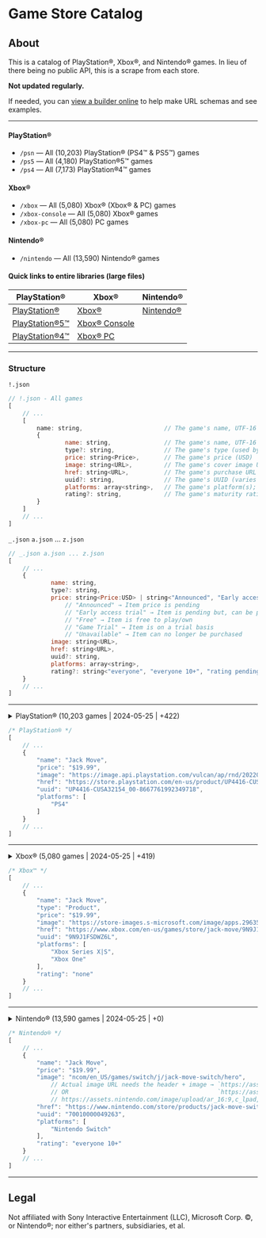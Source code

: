 # Game Store Catalog

## About

This is a catalog of PlayStation&reg;, Xbox&reg;, and Nintendo&reg; games. In lieu of there being no public API, this is a scrape from each store.

**Not updated regularly.**

If needed, you can [view a builder online](https://minkcbos.retool.com/app/game-store-catalog) to help make URL schemas and see examples.

----

#### PlayStation&reg;

- `/psn` &mdash; All (10,203) PlayStation&reg; (PS4&trade; & PS5&trade;) games
- `/ps5` &mdash; All (4,180) PlayStation&reg;5&trade; games
- `/ps4` &mdash; All (7,173) PlayStation&reg;4&trade; games

#### Xbox&reg;

- `/xbox` &mdash; All (5,080) Xbox&reg; (Xbox&reg; & PC) games
- `/xbox-console` &mdash; All (5,080) Xbox&reg; games
- `/xbox-pc` &mdash; All (5,080) PC games

#### Nintendo&reg;

- `/nintendo` &mdash; All (13,590) Nintendo&reg; games

#### Quick links to entire libraries (large files)

| PlayStation&reg;  | Xbox&reg;      | Nintendo&reg;  |
| ----------------- | -------------- | -------------- |
| [PlayStation&reg;](https://raw.githubusercontent.com/Ephellon/game-store-catalog/main/psn/!.json) | [Xbox&reg;](https://raw.githubusercontent.com/Ephellon/game-store-catalog/main/xbox/!.json) | [Nintendo&reg;](https://raw.githubusercontent.com/Ephellon/game-store-catalog/main/nintendo/!.json) |
| [PlayStation&reg;5&trade;](https://raw.githubusercontent.com/Ephellon/game-store-catalog/main/ps5/!.json) | [Xbox&reg; Console](https://raw.githubusercontent.com/Ephellon/game-store-catalog/main/xbox-console/!.json) | |
| [PlayStation&reg;4&trade;](https://raw.githubusercontent.com/Ephellon/game-store-catalog/main/ps4/!.json) | [Xbox&reg; PC](https://raw.githubusercontent.com/Ephellon/game-store-catalog/main/xbox-pc/!.json) | |

----

### Structure

`!.json`

```js
// !.json - All games
[
    // ...
    [
        name: string,                       // The game's name, UTF-16
        {
                name: string,               // The game's name, UTF-16
                type?: string,              // The game's type (used by Xbox)
                price: string<Price>,       // The game's price (USD)
                image: string<URL>,         // The game's cover image URL
                href: string<URL>,          // The game's purchase URL
                uuid?: string,              // The game's UUID (varies per store)
                platforms: array<string>,   // The game's platform(s); e.g. "PS5", "Xbox One", "Nintendo Switch", etc.
                rating?: string,            // The game's maturity rating, e.g. "everyone 10+"
        }
    ]
    // ...
]
```

`_.json` `a.json` ... `z.json`

```js
// _.json a.json ... z.json
[
    // ...
    {
            name: string,
            type?: string,
            price: string<Price:USD> | string<"Announced", "Early access trial", "Free", "Game Trial", "Unavailable">,
                // "Announced" → Item price is pending
                // "Early access trial" → Item is pending but, can be played on a trial basis
                // "Free" → Item is free to play/own
                // "Game Trial" → Item is on a trial basis
                // "Unavailable" → Item can no longer be purchased
            image: string<URL>,
            href: string<URL>,
            uuid?: string,
            platforms: array<string>,
            rating?: string<"everyone", "everyone 10+", "rating pending", "teen", "mature 17+", "none">,
    }
    // ...
]
```

----

<details><summary>PlayStation&reg; (10,203 games | 2024-05-25 | +422)</summary>

[`!.json`](https://raw.githubusercontent.com/Ephellon/game-store-catalog/main/psn/!.json) - All games (large file size)

  - Saved as a `Map` → `[ [name:string, properties:object] ]`

[`_.json`](https://raw.githubusercontent.com/Ephellon/game-store-catalog/main/psn/_.json) - All games that begin with a non-alphabetic character (`0` `[` etc.)

  - e.g. `0 Degrees` `[PROTOTYPE™]` `#Funtime`

[`a.json`](https://raw.githubusercontent.com/Ephellon/game-store-catalog/main/psn/a.json) - All games that begin with `A`

[`b.json`](https://raw.githubusercontent.com/Ephellon/game-store-catalog/main/psn/b.json) - All games that begin with `B`

[`c.json`](https://raw.githubusercontent.com/Ephellon/game-store-catalog/main/psn/c.json) - All games that begin with `C`

[`d.json`](https://raw.githubusercontent.com/Ephellon/game-store-catalog/main/psn/d.json) - All games that begin with `D`

[`e.json`](https://raw.githubusercontent.com/Ephellon/game-store-catalog/main/psn/e.json) - All games that begin with `E`

[`f.json`](https://raw.githubusercontent.com/Ephellon/game-store-catalog/main/psn/f.json) - All games that begin with `F`

[`g.json`](https://raw.githubusercontent.com/Ephellon/game-store-catalog/main/psn/g.json) - All games that begin with `G`

[`h.json`](https://raw.githubusercontent.com/Ephellon/game-store-catalog/main/psn/h.json) - All games that begin with `H`

[`i.json`](https://raw.githubusercontent.com/Ephellon/game-store-catalog/main/psn/i.json) - All games that begin with `I`

[`j.json`](https://raw.githubusercontent.com/Ephellon/game-store-catalog/main/psn/j.json) - All games that begin with `J`

[`k.json`](https://raw.githubusercontent.com/Ephellon/game-store-catalog/main/psn/k.json) - All games that begin with `K`

[`l.json`](https://raw.githubusercontent.com/Ephellon/game-store-catalog/main/psn/l.json) - All games that begin with `L`

[`m.json`](https://raw.githubusercontent.com/Ephellon/game-store-catalog/main/psn/m.json) - All games that begin with `M`

[`n.json`](https://raw.githubusercontent.com/Ephellon/game-store-catalog/main/psn/n.json) - All games that begin with `N`

[`o.json`](https://raw.githubusercontent.com/Ephellon/game-store-catalog/main/psn/o.json) - All games that begin with `O`

[`p.json`](https://raw.githubusercontent.com/Ephellon/game-store-catalog/main/psn/p.json) - All games that begin with `P`

[`q.json`](https://raw.githubusercontent.com/Ephellon/game-store-catalog/main/psn/q.json) - All games that begin with `Q`

[`r.json`](https://raw.githubusercontent.com/Ephellon/game-store-catalog/main/psn/r.json) - All games that begin with `R`

[`s.json`](https://raw.githubusercontent.com/Ephellon/game-store-catalog/main/psn/s.json) - All games that begin with `S`

[`t.json`](https://raw.githubusercontent.com/Ephellon/game-store-catalog/main/psn/t.json) - All games that begin with `T`

[`u.json`](https://raw.githubusercontent.com/Ephellon/game-store-catalog/main/psn/u.json) - All games that begin with `U`

[`v.json`](https://raw.githubusercontent.com/Ephellon/game-store-catalog/main/psn/v.json) - All games that begin with `V`

[`w.json`](https://raw.githubusercontent.com/Ephellon/game-store-catalog/main/psn/w.json) - All games that begin with `W`

[`x.json`](https://raw.githubusercontent.com/Ephellon/game-store-catalog/main/psn/x.json) - All games that begin with `X`

[`y.json`](https://raw.githubusercontent.com/Ephellon/game-store-catalog/main/psn/y.json) - All games that begin with `Y`

[`z.json`](https://raw.githubusercontent.com/Ephellon/game-store-catalog/main/psn/z.json) - All games that begin with `Z`

</details>

```js
/* PlayStation® */
[
    // ...
    {
        "name": "Jack Move",
        "price": "$19.99",
        "image": "https://image.api.playstation.com/vulcan/ap/rnd/202208/0311/QNhcccNfqdO0Yf8gMo4yVnv0.png",
        "href": "https://store.playstation.com/en-us/product/UP4416-CUSA32154_00-8667761992349718",
        "uuid": "UP4416-CUSA32154_00-8667761992349718",
        "platforms": [
            "PS4"
        ]
    }
    // ...
]
```

----

<details><summary>Xbox&reg; (5,080 games | 2024-05-25 | +419)</summary>

[`!.json`](https://raw.githubusercontent.com/Ephellon/game-store-catalog/main/xbox/!.json) - All games (large file size)

  - Saved as a `Map` → `[ [name:string, properties:object] ]`

[`_.json`](https://raw.githubusercontent.com/Ephellon/game-store-catalog/main/xbox/_.json) - All games that begin with a non-alphabetic character (`0` `[` etc.)

  - e.g. `20XX` `3on3 FreeStyle` `890B`

[`a.json`](https://raw.githubusercontent.com/Ephellon/game-store-catalog/main/xbox/a.json) - All games that begin with `A`

[`b.json`](https://raw.githubusercontent.com/Ephellon/game-store-catalog/main/xbox/b.json) - All games that begin with `B`

[`c.json`](https://raw.githubusercontent.com/Ephellon/game-store-catalog/main/xbox/c.json) - All games that begin with `C`

[`d.json`](https://raw.githubusercontent.com/Ephellon/game-store-catalog/main/xbox/d.json) - All games that begin with `D`

[`e.json`](https://raw.githubusercontent.com/Ephellon/game-store-catalog/main/xbox/e.json) - All games that begin with `E`

[`f.json`](https://raw.githubusercontent.com/Ephellon/game-store-catalog/main/xbox/f.json) - All games that begin with `F`

[`g.json`](https://raw.githubusercontent.com/Ephellon/game-store-catalog/main/xbox/g.json) - All games that begin with `G`

[`h.json`](https://raw.githubusercontent.com/Ephellon/game-store-catalog/main/xbox/h.json) - All games that begin with `H`

[`i.json`](https://raw.githubusercontent.com/Ephellon/game-store-catalog/main/xbox/i.json) - All games that begin with `I`

[`j.json`](https://raw.githubusercontent.com/Ephellon/game-store-catalog/main/xbox/j.json) - All games that begin with `J`

[`k.json`](https://raw.githubusercontent.com/Ephellon/game-store-catalog/main/xbox/k.json) - All games that begin with `K`

[`l.json`](https://raw.githubusercontent.com/Ephellon/game-store-catalog/main/xbox/l.json) - All games that begin with `L`

[`m.json`](https://raw.githubusercontent.com/Ephellon/game-store-catalog/main/xbox/m.json) - All games that begin with `M`

[`n.json`](https://raw.githubusercontent.com/Ephellon/game-store-catalog/main/xbox/n.json) - All games that begin with `N`

[`o.json`](https://raw.githubusercontent.com/Ephellon/game-store-catalog/main/xbox/o.json) - All games that begin with `O`

[`p.json`](https://raw.githubusercontent.com/Ephellon/game-store-catalog/main/xbox/p.json) - All games that begin with `P`

[`q.json`](https://raw.githubusercontent.com/Ephellon/game-store-catalog/main/xbox/q.json) - All games that begin with `Q`

[`r.json`](https://raw.githubusercontent.com/Ephellon/game-store-catalog/main/xbox/r.json) - All games that begin with `R`

[`s.json`](https://raw.githubusercontent.com/Ephellon/game-store-catalog/main/xbox/s.json) - All games that begin with `S`

[`t.json`](https://raw.githubusercontent.com/Ephellon/game-store-catalog/main/xbox/t.json) - All games that begin with `T`

[`u.json`](https://raw.githubusercontent.com/Ephellon/game-store-catalog/main/xbox/u.json) - All games that begin with `U`

[`v.json`](https://raw.githubusercontent.com/Ephellon/game-store-catalog/main/xbox/v.json) - All games that begin with `V`

[`w.json`](https://raw.githubusercontent.com/Ephellon/game-store-catalog/main/xbox/w.json) - All games that begin with `W`

[`x.json`](https://raw.githubusercontent.com/Ephellon/game-store-catalog/main/xbox/x.json) - All games that begin with `X`

[`y.json`](https://raw.githubusercontent.com/Ephellon/game-store-catalog/main/xbox/y.json) - All games that begin with `Y`

[`z.json`](https://raw.githubusercontent.com/Ephellon/game-store-catalog/main/xbox/z.json) - All games that begin with `Z`

</details>

```js
/* Xbox™ */
[
    // ...
    {
        "name": "Jack Move",
        "type": "Product",
        "price": "$19.99",
        "image": "https://store-images.s-microsoft.com/image/apps.29635.13536821765519749.cfbde45b-cbb1-4694-a1bd-57f40c566293.65bcd4ae-e8e3-4b8a-a47f-c99cb9da90cc?w=200",
        "href": "https://www.xbox.com/en-us/games/store/jack-move/9N9J1FSDWZ6L",
        "uuid": "9N9J1FSDWZ6L",
        "platforms": [
            "Xbox Series X|S",
            "Xbox One"
        ],
        "rating": "none"
    }
    // ...
]
```

----

<details><summary>Nintendo&reg; (13,590 games | 2024-05-25 | +0)</summary>

[`!.json`](https://raw.githubusercontent.com/Ephellon/game-store-catalog/main/nintendo/!.json) - All games (large file size)

  - Saved as a `Map` → `[ [name:string, properties:object] ]`

[`_.json`](https://raw.githubusercontent.com/Ephellon/game-store-catalog/main/nintendo/_.json) - All games that begin with a non-alphabetic character (`0` `[` etc.)

  - e.g. `密室のサクリファイス／ABYSS OF THE SACRIFICE` `3D ADVANTIME` `8Doors: Arum's Afterlife Adventure`

[`a.json`](https://raw.githubusercontent.com/Ephellon/game-store-catalog/main/nintendo/a.json) - All games that begin with `A`

[`b.json`](https://raw.githubusercontent.com/Ephellon/game-store-catalog/main/nintendo/b.json) - All games that begin with `B`

[`c.json`](https://raw.githubusercontent.com/Ephellon/game-store-catalog/main/nintendo/c.json) - All games that begin with `C`

[`d.json`](https://raw.githubusercontent.com/Ephellon/game-store-catalog/main/nintendo/d.json) - All games that begin with `D`

[`e.json`](https://raw.githubusercontent.com/Ephellon/game-store-catalog/main/nintendo/e.json) - All games that begin with `E`

[`f.json`](https://raw.githubusercontent.com/Ephellon/game-store-catalog/main/nintendo/f.json) - All games that begin with `F`

[`g.json`](https://raw.githubusercontent.com/Ephellon/game-store-catalog/main/nintendo/g.json) - All games that begin with `G`

[`h.json`](https://raw.githubusercontent.com/Ephellon/game-store-catalog/main/nintendo/h.json) - All games that begin with `H`

[`i.json`](https://raw.githubusercontent.com/Ephellon/game-store-catalog/main/nintendo/i.json) - All games that begin with `I`

[`j.json`](https://raw.githubusercontent.com/Ephellon/game-store-catalog/main/nintendo/j.json) - All games that begin with `J`

[`k.json`](https://raw.githubusercontent.com/Ephellon/game-store-catalog/main/nintendo/k.json) - All games that begin with `K`

[`l.json`](https://raw.githubusercontent.com/Ephellon/game-store-catalog/main/nintendo/l.json) - All games that begin with `L`

[`m.json`](https://raw.githubusercontent.com/Ephellon/game-store-catalog/main/nintendo/m.json) - All games that begin with `M`

[`n.json`](https://raw.githubusercontent.com/Ephellon/game-store-catalog/main/nintendo/n.json) - All games that begin with `N`

[`o.json`](https://raw.githubusercontent.com/Ephellon/game-store-catalog/main/nintendo/o.json) - All games that begin with `O`

[`p.json`](https://raw.githubusercontent.com/Ephellon/game-store-catalog/main/nintendo/p.json) - All games that begin with `P`

[`q.json`](https://raw.githubusercontent.com/Ephellon/game-store-catalog/main/nintendo/q.json) - All games that begin with `Q`

[`r.json`](https://raw.githubusercontent.com/Ephellon/game-store-catalog/main/nintendo/r.json) - All games that begin with `R`

[`s.json`](https://raw.githubusercontent.com/Ephellon/game-store-catalog/main/nintendo/s.json) - All games that begin with `S`

[`t.json`](https://raw.githubusercontent.com/Ephellon/game-store-catalog/main/nintendo/t.json) - All games that begin with `T`

[`u.json`](https://raw.githubusercontent.com/Ephellon/game-store-catalog/main/nintendo/u.json) - All games that begin with `U`

[`v.json`](https://raw.githubusercontent.com/Ephellon/game-store-catalog/main/nintendo/v.json) - All games that begin with `V`

[`w.json`](https://raw.githubusercontent.com/Ephellon/game-store-catalog/main/nintendo/w.json) - All games that begin with `W`

[`x.json`](https://raw.githubusercontent.com/Ephellon/game-store-catalog/main/nintendo/x.json) - All games that begin with `X`

[`y.json`](https://raw.githubusercontent.com/Ephellon/game-store-catalog/main/nintendo/y.json) - All games that begin with `Y`

[`z.json`](https://raw.githubusercontent.com/Ephellon/game-store-catalog/main/nintendo/z.json) - All games that begin with `Z`

</details>

```js
/* Nintendo® */
[
    // ...
    {
        "name": "Jack Move",
        "price": "$19.99",
        "image": "ncom/en_US/games/switch/j/jack-move-switch/hero",
            // Actual image URL needs the header + image → `https://assets.nintendo.com/image/upload/ar_16:9,c_lpad,w_656/b_white/f_auto/q_auto/${ image }`
            // OR                                          `https://assets.nintendo.com/image/upload/ar_16:9,b_auto:border,c_lpad/b_white/f_auto/q_auto/dpr_1.0/c_scale,w_700/${ image }`
            // https://assets.nintendo.com/image/upload/ar_16:9,c_lpad,w_656/b_white/f_auto/q_auto/ncom/en_US/games/switch/j/jack-move-switch/hero
        "href": "https://www.nintendo.com/store/products/jack-move-switch/",
        "uuid": "70010000049263",
        "platforms": [
            "Nintendo Switch"
        ],
        "rating": "everyone 10+"
    }
    // ...
]
```

----

## Legal

Not affiliated with Sony Interactive Entertainment (LLC), Microsoft Corp. &copy;, or Nintendo&reg;; nor either's partners, subsidiaries, et al.
